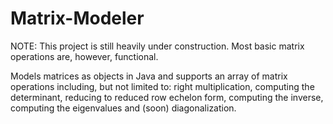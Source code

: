 # Matrix-Modeler

NOTE: This project is still heavily under construction. Most basic matrix operations are, however, functional.

Models matrices as objects in Java and supports an array of matrix operations including, but not limited to: right multiplication, computing the determinant, reducing to reduced row echelon form, computing the inverse, computing the eigenvalues and (soon) diagonalization.
